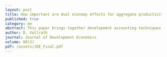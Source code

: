 ```yaml
---
layout: post
title: How important are dual economy effects for aggregate productivity?
published: true
category: me
abstract: This paper brings together development accounting techniques and the dual economy model to address the role that factor markets have in creating variation in aggregate total factor productivity (TFP). Development accounting research has shown that much of the variation in income across countries can be attributed to differences in TFP. The dual economy model suggests that aggregate productivity is depressed by having too many factors allocated to low productivity work in agriculture. Data show large differences in marginal products of similar factors within many developing countries, offering prima facie evidence of this misallocation. Using a simple two-sector decomposition of the economy, this article estimates the role of these misallocations in accounting for the cross-country income distribution. A key contribution is the ability to bring sector specific data on human and physical capital stocks to the analysis. Variation across countries in the degree of misallocation is shown to account for 30 --- 40\% of the variation in income per capita, and up to 80\% of the variation in aggregate TFP.
author: D. Vollrath
journal: Journal of Development Economics
volume: 88(2)
pdf: /assets/JDE_Final.pdf
---
```

